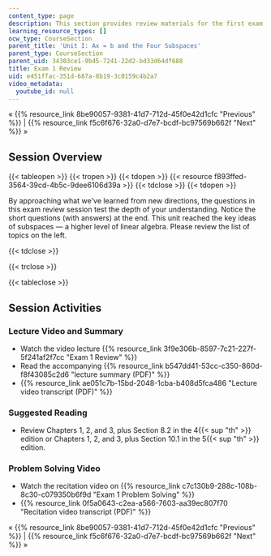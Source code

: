```yaml
---
content_type: page
description: This section provides review materials for the first exam of the course.
learning_resource_types: []
ocw_type: CourseSection
parent_title: 'Unit I: Ax = b and the Four Subspaces'
parent_type: CourseSection
parent_uid: 34303ce1-9b45-7241-22d2-bd33d64df688
title: Exam 1 Review
uid: e451ffac-351d-687a-8b19-3c0159c4b2a7
video_metadata:
  youtube_id: null
---
```


« {{% resource_link 8be90057-9381-41d7-712d-45f0e42d1cfc "Previous" %}} | {{% resource_link f5c6f676-32a0-d7e7-bcdf-bc97569b662f "Next" %}} »

Session Overview
----------------

{{< tableopen >}}
{{< tropen >}}
{{< tdopen >}}
{{< resource f893ffed-3564-39cd-4b5c-9dee6106d39a >}}
{{< tdclose >}}
{{< tdopen >}}


By approaching what we've learned from new directions, the questions in this exam review session test the depth of your understanding. Notice the short questions (with answers) at the end. This unit reached the key ideas of subspaces — a higher level of linear algebra. Please review the list of topics on the left.


{{< tdclose >}}

{{< trclose >}}

{{< tableclose >}}

Session Activities
------------------

### Lecture Video and Summary

*   Watch the video lecture {{% resource_link 3f9e306b-8597-7c21-227f-5f241af2f7cc "Exam 1 Review" %}}
*   Read the accompanying {{% resource_link b547dd41-53cc-c350-860d-f8f43085c2d6 "lecture summary (PDF)" %}}
*   {{% resource_link ae051c7b-15bd-2048-1cba-b408d5fca486 "Lecture video transcript (PDF)" %}}

### Suggested Reading

*   Review Chapters 1, 2, and 3, plus Section 8.2 in the 4{{< sup "th" >}} edition or Chapters 1, 2, and 3, plus Section 10.1 in the 5{{< sup "th" >}} edition.

### Problem Solving Video

*   Watch the recitation video on {{% resource_link c7c130b9-288c-108b-8c30-c079350b6f9d "Exam 1 Problem Solving" %}}
*   {{% resource_link 0f5a0643-c2ea-a566-7603-aa39ec807f70 "Recitation video transcript (PDF)" %}}

« {{% resource_link 8be90057-9381-41d7-712d-45f0e42d1cfc "Previous" %}} | {{% resource_link f5c6f676-32a0-d7e7-bcdf-bc97569b662f "Next" %}} »